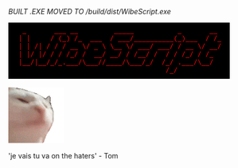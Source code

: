 *BUILT .EXE MOVED TO /build/dist/WibeScript.exe*

![](gifs/wibescriptrgb.gif)

![](gifs/3x.gif)

'je vais tu va on the haters' - Tom
